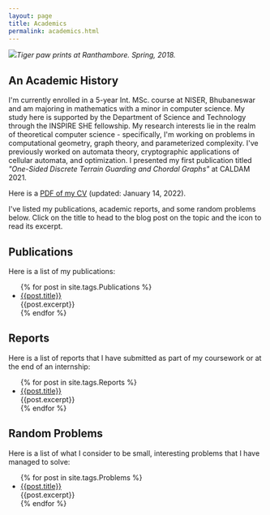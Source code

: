 ```yaml
---
layout: page
title: Academics
permalink: academics.html
---
```


![]({{site.baseurl}}/images/DSC_0342.jpg)*Tiger paw prints at Ranthambore. Spring, 2018.*

## An Academic History

I'm currently enrolled in a 5-year Int. MSc.  course at NISER, Bhubaneswar and am majoring in mathematics with a minor in computer science. My study here is supported by the Department of  Science and Technology through the INSPIRE SHE fellowship. My research  interests lie in the realm of theoretical computer science -  specifically, I'm working on problems in computational geometry, graph  theory, and parameterized complexity. I've previously worked on automata theory, cryptographic applications of cellular automata, and optimization. I presented my  first publication titled *"One-Sided Discrete Terrain Guarding and Chordal Graphs"* at CALDAM 2021. 

Here is a <a href = "{{site.baseurl}}/documents/CV_Prahlad.pdf" download>PDF of my CV</a> (updated: January 14, 2022).

I've listed my publications, academic reports, and some random problems below. Click on the title to head to the blog post on the topic and the <i class="fas fa-caret-square-down"></i> icon to read its excerpt.

## Publications

Here is a list of my publications:

<ul>
    {% for post in site.tags.Publications %}
        <li><a href = "{{post.url}}">{{post.title}}</a> 
            <a onclick="myCollapse('{{post.title}}')" style="cursor:pointer"><i aria-hidden="true" id="{{post.title}}-but" class="fas fa-caret-square-down"></i></a><br>
            <div id="{{post.title}}" class="w3-container w3-hide w3-margin-bottom w3-leftbar">
                {{post.excerpt}}
            </div>
        </li>
    {% endfor %}
</ul>

## Reports

Here is a list of reports that I have submitted as part of my coursework or at the end of an internship:

<ul>
    {% for post in site.tags.Reports %}
        <li><a href = "{{post.url}}">{{post.title}}</a>
            <a onclick="myCollapse('{{post.title}}')" style="cursor:pointer"><i aria-hidden="true" id="{{post.title}}-but" class="fas fa-caret-square-down"></i></a><br>
            <div id="{{post.title}}" class="w3-container w3-hide w3-margin-bottom w3-leftbar">
                {{post.excerpt}}
            </div>
        </li>
    {% endfor %}
</ul>

## Random Problems

Here is a list of what I consider to be small,  interesting problems that I have managed to solve:

<ul>
    {% for post in site.tags.Problems %}
        <li><a href = "{{post.url}}">{{post.title}}</a>
            <a onclick="myCollapse('{{post.title}}')" style="cursor:pointer"><i aria-hidden="true" id="{{post.title}}-but" class="fas fa-caret-square-down"></i></a><br>
            <div id="{{post.title}}" class="w3-container w3-hide w3-margin-bottom w3-leftbar">
                {{post.excerpt}}
            </div>
        </li>
    {% endfor %}
</ul>